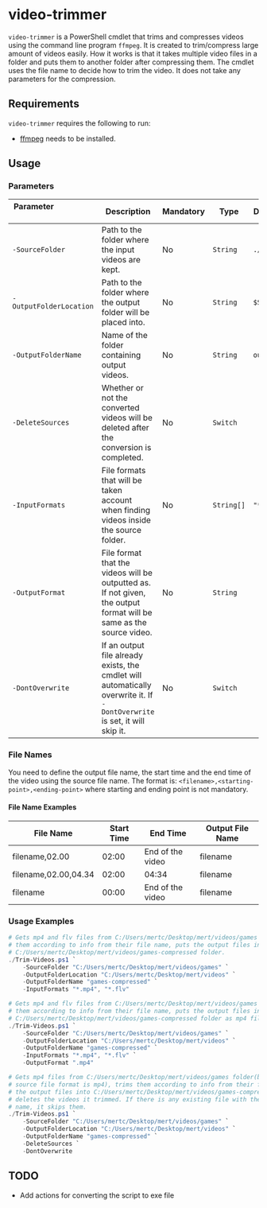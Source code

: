 # video-trimmer

```video-trimmer``` is a PowerShell cmdlet that trims and compresses videos using the command line program ```ffmpeg```. It is created to trim/compress large amount of videos easily. How it works is that it takes multiple video files in a folder and puts them to another folder after compressing them. The cmdlet uses the file name to decide how to trim the video. It does not take any parameters for the compression.

## Requirements

```video-trimmer``` requires the following to run:

- [ffmpeg](https://github.com/FFmpeg/FFmpeg) needs to be installed.

## Usage

### Parameters

| Parameter &nbsp; &nbsp; &nbsp; &nbsp; &nbsp; &nbsp; &nbsp; &nbsp; &nbsp; &nbsp; &nbsp; &nbsp; &nbsp; | Description                                                                                                                    | Mandatory | Type           | Default Value   |
|------------------------------|--------------------------------------------------------------------------------------------------------------------------------|-----------|----------------|---------------------|
| ```-SourceFolder```          | Path to the folder where the input videos are kept.                                                                            | No        | ```String```   | ```./```            |
| ```-OutputFolderLocation```  | Path to the folder where the output folder will be placed into.                                                                | No        | ```String```   | ```$SourceFolder``` |
| ```-OutputFolderName```      | Name of the folder containing output videos.                                                                                   | No        | ```String```   | ```output```        |
| ```-DeleteSources```         | Whether or not the converted videos will be deleted after the conversion is completed.                                         | No        | ```Switch```   |                     |
| ```-InputFormats```          | File formats that will be taken account when finding videos inside the source folder.                                          | No        | ```String[]``` | ```"*.mp4"```       |
| ```-OutputFormat```          | File format that the videos will be outputted as. If not given, the output format will be same as the source video.            | No        | ```String```   |                     |
| ```-DontOverwrite```         | If an output file already exists, the cmdlet will automatically overwrite it. If ```-DontOverwrite``` is set, it will skip it. | No        | ```Switch```   |                     |

### File Names

You need to define the output file name, the start time and the end time of the video using the source file name. The format is: ```<filename>,<starting-point>,<ending-point>``` where starting and ending point is not mandatory.

#### File Name Examples

| File Name            | Start Time | End Time         | Output File Name |
|----------------------|------------|------------------|------------------|
| filename,02.00       | 02:00      | End of the video | filename         |
| filename,02.00,04.34 | 02:00      | 04:34            | filename         |
| filename             | 00:00      | End of the video | filename         |

### Usage Examples

```powershell
# Gets mp4 and flv files from C:/Users/mertc/Desktop/mert/videos/games folder, trims 
# them according to info from their file name, puts the output files into 
# C:/Users/mertc/Desktop/mert/videos/games-compressed folder.
./Trim-Videos.ps1 `
    -SourceFolder "C:/Users/mertc/Desktop/mert/videos/games" `
    -OutputFolderLocation "C:/Users/mertc/Desktop/mert/videos" `
    -OutputFolderName "games-compressed" `
    -InputFormats "*.mp4", "*.flv"

# Gets mp4 and flv files from C:/Users/mertc/Desktop/mert/videos/games folder, trims 
# them according to info from their file name, puts the output files into 
# C:/Users/mertc/Desktop/mert/videos/games-compressed folder as mp4 file format.
./Trim-Videos.ps1 `
    -SourceFolder "C:/Users/mertc/Desktop/mert/videos/games" `
    -OutputFolderLocation "C:/Users/mertc/Desktop/mert/videos" `
    -OutputFolderName "games-compressed" `
    -InputFormats "*.mp4", "*.flv" `
    -OutputFormat ".mp4"

# Gets mp4 files from C:/Users/mertc/Desktop/mert/videos/games folder(because default 
# source file format is mp4), trims them according to info from their file name, puts 
# the output files into C:/Users/mertc/Desktop/mert/videos/games-compressed folder and
# deletes the videos it trimmed. If there is any existing file with the output file
# name, it skips them.
./Trim-Videos.ps1 `
    -SourceFolder "C:/Users/mertc/Desktop/mert/videos/games" `
    -OutputFolderLocation "C:/Users/mertc/Desktop/mert/videos" `
    -OutputFolderName "games-compressed" `
    -DeleteSources `
    -DontOverwrite
```
## TODO

- Add actions for converting the script to exe file
